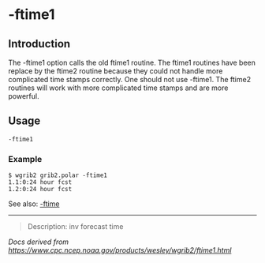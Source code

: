 # -ftime1

## Introduction

The -ftime1 option calls the old ftime1 routine.
The ftime1 routines have been replace by the ftime2 routine because they
could not handle more complicated time stamps correctly. One should
not use -ftime1. The ftime2 routines will work with
more complicated time stamps and are more powerful.

## Usage

```
-ftime1
```

### Example

```
$ wgrib2 grib2.polar -ftime1
1.1:0:24 hour fcst
1.2:0:24 hour fcst
```

See also:
[-ftime](./ftime.md)

---

> Description: inv forecast time

_Docs derived from <https://www.cpc.ncep.noaa.gov/products/wesley/wgrib2/ftime1.html>_

